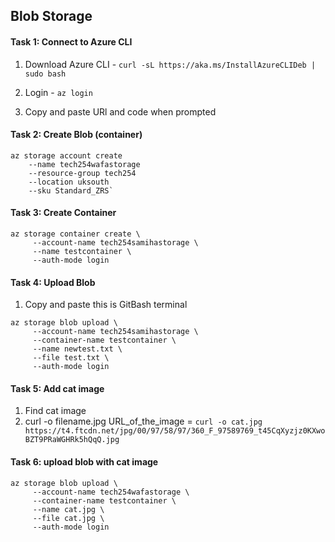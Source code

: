 ## Blob Storage 

#### Task 1: Connect to Azure CLI
1. Download Azure CLI - `curl -sL https://aka.ms/InstallAzureCLIDeb | sudo bash`

2. Login - `az login`
3. Copy and paste URl and code when prompted

#### Task 2: Create Blob (container)

```
az storage account create 
    --name tech254wafastorage 
    --resource-group tech254 
    --location uksouth 
    --sku Standard_ZRS`
```

#### Task 3: Create Container

```
az storage container create \
     --account-name tech254samihastorage \
     --name testcontainer \
     --auth-mode login
```

#### Task 4: Upload Blob 

1. Copy and paste this is GitBash terminal
```commandline
az storage blob upload \
     --account-name tech254samihastorage \
     --container-name testcontainer \
     --name newtest.txt \
     --file test.txt \
     --auth-mode login
```

#### Task 5: Add cat image
1. Find cat image
2. curl -o filename.jpg URL_of_the_image = `curl -o cat.jpg https://t4.ftcdn.net/jpg/00/97/58/97/360_F_97589769_t45CqXyzjz0KXwoBZT9PRaWGHRk5hQqQ.jpg`

#### Task 6: upload blob with cat image

```commandline
az storage blob upload \
     --account-name tech254wafastorage \
     --container-name testcontainer \
     --name cat.jpg \
     --file cat.jpg \
     --auth-mode login
```